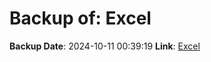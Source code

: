 # Backup of: Excel

**Backup Date**: 2024-10-11 00:39:19
**Link**: [Excel](https://przemienniki.net/export/przemienniki.xls)
